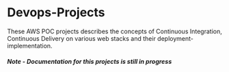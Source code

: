 # Devops-Projects

These AWS POC projects describes the concepts of Continuous Integration, Continuous Delivery on various web stacks and their deployment-implementation.


##### Note - Documentation for this projects is still in progress
